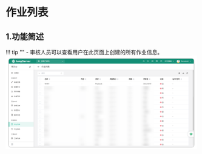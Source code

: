 # 作业列表
## 1.功能简述
!!! tip ""
    - 审核人员可以查看用户在此页面上创建的所有作业信息。
![job_list_01](../../../../../img/v4_job_list_01.png)